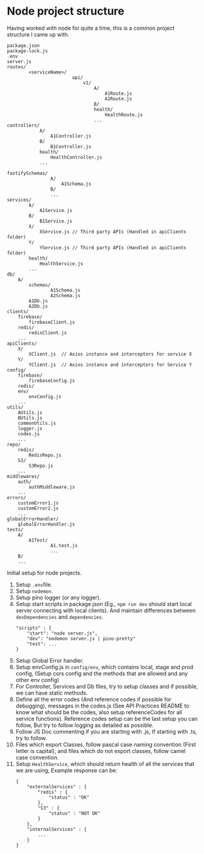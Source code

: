 # Node project structure

Having worked with node for quite a time, this is a common project structure I came up with.

```
package.json
package-lock.js
.env
server.js
routes/
        <serviceName>/
                        api/
                            v1/
                                A/
                                    A1Route.js
                                    A2Route.js
                                B/
                                health/
                                    HealthRoute.js
                                ...
controllers/
            A/
                A1Controller.js
            B/
                B1Controller.js
            health/
                HealthController.js
            ...

fastifySchemas/
                A/
                    A1Schema.js
                B/
                ...
services/
        A/
            A1Service.js
        B/
            B1Service.js
        X/
            XService.js // Third party APIs (Handled in apiClients folder)
        Y/
            YService.js // Third party APIs (Handled in apiClients folder)
        health/
            HealthService.js
        ...
db/
    A/
        schemas/
                A1Schema.js
                A2Schema.js
        A1Db.js
        A2Db.js
clients/
    firebase/
        firebaseClient.js
    redis/
        redisClient.js
    ...
apiClients/
    X/
        XClient.js  // Axios instance and interceptors for service X
    Y/
        YClient.js  // Axios instance and interceptors for Service Y
config/
    firebase/
        firebaseConfig.js
    redis/
    env/
        envConfig.js
    ...
utils/
    AUtils.js
    BUtils.js
    commonUtils.js
    logger.js
    codes.js
    ...
repo/
    redis/
        RedisRepo.js
    S3/
        S3Repo.js
    ...
middlewares/
    auth/
        authMiddleware.js
    ...
errors/
    customError1.js
    customError2.js
    ...
globalErrorHandler/
    globalErrorHandler.js
tests/
    A/
        A1Test/
                A1.test.js
                ...
    B/
    ...
```

Initial setup for node projects.
1. Setup ```.env```file.
2. Setup ```nodemon```.
3. Setup pino logger (or any logger).
4. Setup start scripts in package.json (Eg., ```npm run dev``` should start local server connecting with local clients). And maintain differences between ```devDependencies``` and ```dependencies```.
    ```
    "scripts" : {
        "start": "node server.js",
        "dev": "nodemon server.js | pino-pretty"
        "test": ...
    }
    ```
5. Setup Global Error handler.
6. Setup envConfig.js in ```config/env```, which contains local, stage and prod config, (Setup cors config and the methods that are allowed and any other env config) 
7. For Controller, Services and Db files, try to setup classes and if possible, we can have static methods.
8. Define all the error codes (And reference codes if possible for debugging), messages in the codes.js (See API Practices README to know what should be the codes, also setup referenceCodes for all service functions). Reference codes setup can be the last setup you can follow, But try to follow logging as detailed as possible.
9. Follow JS Doc commenting if you are starting with .js, If starting with .ts, try to follow.
10. Files which export Classes, follow pascal case naming convention (First letter is capital), and files which do not export classes, follow camel case convention.
11. Setup ```HealthService```, which should return health of all the services that we are using, Example response can be:
    ```
    {
        "externalServices" : {
            "redis" : {
                "status" : "OK"
            },
            "S3" : {
                "status" : "NOT OK"
            }
        },
        "internalServices" : {
            ...
        }
    }
    ``` 
